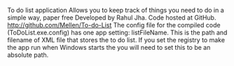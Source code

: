 To do list application
Allows you to keep track of things you need to do in a simple way, paper free
Developed by Rahul Jha.
Code hosted at GitHub. http://github.com/Mellen/To-do-List
The config file for the compiled code (ToDoList.exe.config) has one app setting: listFileName. This is the path and filename of XML file that stores the to do list. 
If you set the registry to make the app run when Windows starts the you will need to set this to be an absolute path.
